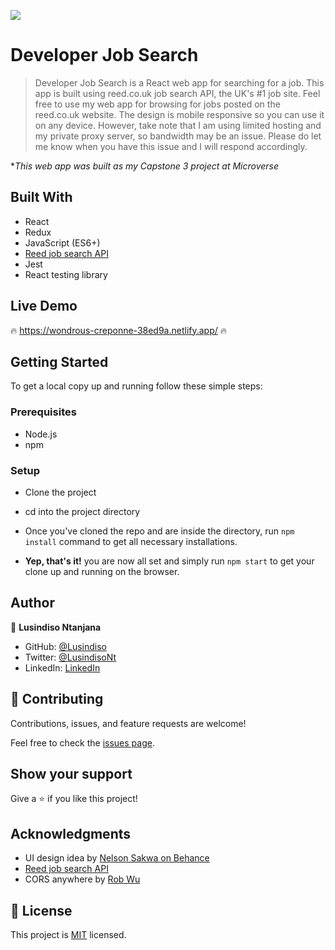 ![](https://img.shields.io/badge/Microverse-blueviolet)

# Developer Job Search

> Developer Job Search is a React web app for searching for a job. This app is built using reed.co.uk job search API, the UK's #1 job site. Feel free to use my web app for browsing for jobs posted on the reed.co.uk website. The design is mobile responsive so you can use it on any device. However, take note that I am using limited hosting and my private proxy server, so bandwidth may be an issue. Please do let me know when you have this issue and I will respond accordingly.

**This web app was built as my Capstone 3 project at Microverse*

## Built With

- React
- Redux
- JavaScript (ES6+)
- [Reed job search API](https://www.reed.co.uk/developers)
- Jest
- React testing library

## Live Demo

:fire: https://wondrous-creponne-38ed9a.netlify.app/ :fire:

## Getting Started

To get a local copy up and running follow these simple steps:

### Prerequisites

- Node.js
- npm

### Setup

- Clone the project


- cd into the project directory


- Once you've cloned the repo and are inside the directory, run `npm install` command to get all necessary installations.

- **Yep, that's it!** you are now all set and simply run `npm start` to get your clone up and running on the browser.

## Author

👤 **Lusindiso Ntanjana**

- GitHub: [@Lusindiso](https://github.com/Lusindiso)
- Twitter: [@LusindisoNt](https://twitter.com/LusindisoNt)
- LinkedIn: [LinkedIn](https://www.linkedin.com/in/lusindisontanjana/)

## 🤝 Contributing

Contributions, issues, and feature requests are welcome!

Feel free to check the [issues page](../../issues/).

## Show your support

Give a ⭐️ if you like this project!

## Acknowledgments

- UI design idea by [Nelson Sakwa on Behance](https://www.behance.net/sakwadesignstudio)
- [Reed job search API](https://www.reed.co.uk/developers)
- CORS anywhere by [Rob Wu](https://github.com/Rob--W)

## 📝 License

This project is [MIT](./LICENSE) licensed.